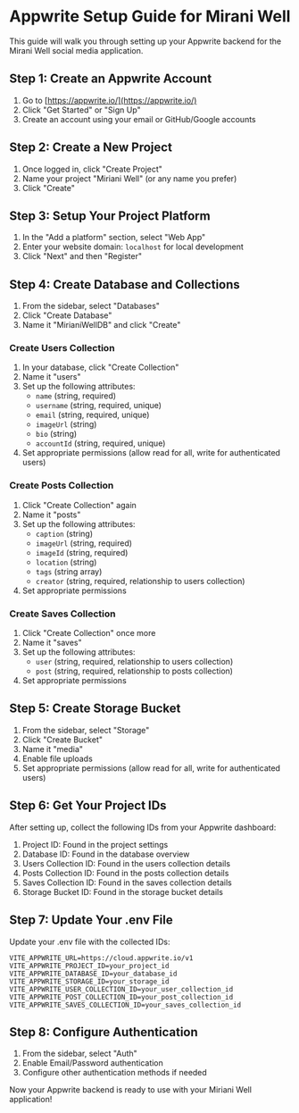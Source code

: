 # Appwrite Setup Guide for Mirani Well

This guide will walk you through setting up your Appwrite backend for the Mirani Well social media application.

## Step 1: Create an Appwrite Account

1. Go to [https://appwrite.io/](https://appwrite.io/)
2. Click "Get Started" or "Sign Up"
3. Create an account using your email or GitHub/Google accounts

## Step 2: Create a New Project

1. Once logged in, click "Create Project"
2. Name your project "Miriani Well" (or any name you prefer)
3. Click "Create"

## Step 3: Setup Your Project Platform

1. In the "Add a platform" section, select "Web App"
2. Enter your website domain: `localhost` for local development
3. Click "Next" and then "Register"

## Step 4: Create Database and Collections

1. From the sidebar, select "Databases"
2. Click "Create Database"
3. Name it "MirianiWellDB" and click "Create"

### Create Users Collection

1. In your database, click "Create Collection"
2. Name it "users"
3. Set up the following attributes:
   - `name` (string, required)
   - `username` (string, required, unique)
   - `email` (string, required, unique)
   - `imageUrl` (string)
   - `bio` (string)
   - `accountId` (string, required, unique)
4. Set appropriate permissions (allow read for all, write for authenticated users)

### Create Posts Collection

1. Click "Create Collection" again
2. Name it "posts"
3. Set up the following attributes:
   - `caption` (string)
   - `imageUrl` (string, required)
   - `imageId` (string, required)
   - `location` (string)
   - `tags` (string array)
   - `creator` (string, required, relationship to users collection)
4. Set appropriate permissions

### Create Saves Collection

1. Click "Create Collection" once more
2. Name it "saves"
3. Set up the following attributes:
   - `user` (string, required, relationship to users collection)
   - `post` (string, required, relationship to posts collection)
4. Set appropriate permissions

## Step 5: Create Storage Bucket

1. From the sidebar, select "Storage"
2. Click "Create Bucket"
3. Name it "media"
4. Enable file uploads
5. Set appropriate permissions (allow read for all, write for authenticated users)

## Step 6: Get Your Project IDs

After setting up, collect the following IDs from your Appwrite dashboard:

1. Project ID: Found in the project settings
2. Database ID: Found in the database overview
3. Users Collection ID: Found in the users collection details
4. Posts Collection ID: Found in the posts collection details
5. Saves Collection ID: Found in the saves collection details
6. Storage Bucket ID: Found in the storage bucket details

## Step 7: Update Your .env File

Update your .env file with the collected IDs:

```env
VITE_APPWRITE_URL=https://cloud.appwrite.io/v1
VITE_APPWRITE_PROJECT_ID=your_project_id
VITE_APPWRITE_DATABASE_ID=your_database_id
VITE_APPWRITE_STORAGE_ID=your_storage_id
VITE_APPWRITE_USER_COLLECTION_ID=your_user_collection_id
VITE_APPWRITE_POST_COLLECTION_ID=your_post_collection_id
VITE_APPWRITE_SAVES_COLLECTION_ID=your_saves_collection_id
```

## Step 8: Configure Authentication

1. From the sidebar, select "Auth"
2. Enable Email/Password authentication
3. Configure other authentication methods if needed

Now your Appwrite backend is ready to use with your Miriani Well application!
